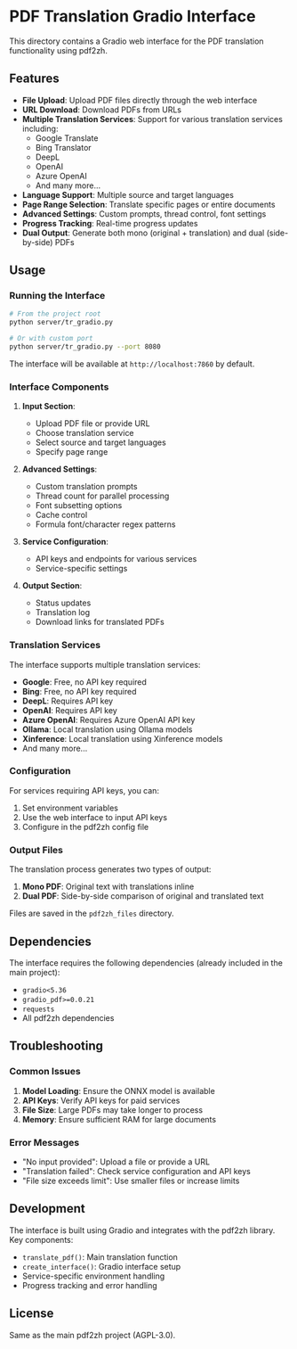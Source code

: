 # PDF Translation Gradio Interface

This directory contains a Gradio web interface for the PDF translation functionality using pdf2zh.

## Features

- **File Upload**: Upload PDF files directly through the web interface
- **URL Download**: Download PDFs from URLs
- **Multiple Translation Services**: Support for various translation services including:
  - Google Translate
  - Bing Translator
  - DeepL
  - OpenAI
  - Azure OpenAI
  - And many more...
- **Language Support**: Multiple source and target languages
- **Page Range Selection**: Translate specific pages or entire documents
- **Advanced Settings**: Custom prompts, thread control, font settings
- **Progress Tracking**: Real-time progress updates
- **Dual Output**: Generate both mono (original + translation) and dual (side-by-side) PDFs

## Usage

### Running the Interface

```bash
# From the project root
python server/tr_gradio.py

# Or with custom port
python server/tr_gradio.py --port 8080
```

The interface will be available at `http://localhost:7860` by default.

### Interface Components

1. **Input Section**:
   - Upload PDF file or provide URL
   - Choose translation service
   - Select source and target languages
   - Specify page range

2. **Advanced Settings**:
   - Custom translation prompts
   - Thread count for parallel processing
   - Font subsetting options
   - Cache control
   - Formula font/character regex patterns

3. **Service Configuration**:
   - API keys and endpoints for various services
   - Service-specific settings

4. **Output Section**:
   - Status updates
   - Translation log
   - Download links for translated PDFs

### Translation Services

The interface supports multiple translation services:

- **Google**: Free, no API key required
- **Bing**: Free, no API key required
- **DeepL**: Requires API key
- **OpenAI**: Requires API key
- **Azure OpenAI**: Requires Azure OpenAI API key
- **Ollama**: Local translation using Ollama models
- **Xinference**: Local translation using Xinference models
- And many more...

### Configuration

For services requiring API keys, you can:

1. Set environment variables
2. Use the web interface to input API keys
3. Configure in the pdf2zh config file

### Output Files

The translation process generates two types of output:

1. **Mono PDF**: Original text with translations inline
2. **Dual PDF**: Side-by-side comparison of original and translated text

Files are saved in the `pdf2zh_files` directory.

## Dependencies

The interface requires the following dependencies (already included in the main project):

- `gradio<5.36`
- `gradio_pdf>=0.0.21`
- `requests`
- All pdf2zh dependencies

## Troubleshooting

### Common Issues

1. **Model Loading**: Ensure the ONNX model is available
2. **API Keys**: Verify API keys for paid services
3. **File Size**: Large PDFs may take longer to process
4. **Memory**: Ensure sufficient RAM for large documents

### Error Messages

- "No input provided": Upload a file or provide a URL
- "Translation failed": Check service configuration and API keys
- "File size exceeds limit": Use smaller files or increase limits

## Development

The interface is built using Gradio and integrates with the pdf2zh library. Key components:

- `translate_pdf()`: Main translation function
- `create_interface()`: Gradio interface setup
- Service-specific environment handling
- Progress tracking and error handling

## License

Same as the main pdf2zh project (AGPL-3.0). 